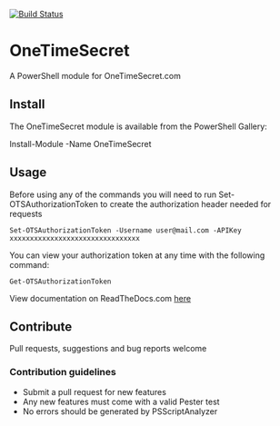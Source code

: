 [![Build Status](https://craigg.visualstudio.com/PowerShell%20Module%20Pipelines/_apis/build/status/OneTimeSecret)](https://craigg.visualstudio.com/PowerShell%20Module%20Pipelines/_build/latest?definitionId=14)
# OneTimeSecret

A PowerShell module for OneTimeSecret.com

## Install

The OneTimeSecret module is available from the PowerShell Gallery:

Install-Module -Name OneTimeSecret

## Usage

Before using any of the commands you will need to run Set-OTSAuthorizationToken to create the authorization header needed for requests

`Set-OTSAuthorizationToken -Username user@mail.com -APIKey xxxxxxxxxxxxxxxxxxxxxxxxxxxxxxxx`

You can view your authorization token at any time with the following command:

`Get-OTSAuthorizationToken`

View documentation on ReadTheDocs.com [here](http://onetimesecret.readthedocs.io/en/latest/)

## Contribute

Pull requests, suggestions and bug reports welcome

### Contribution guidelines

- Submit a pull request for new features
- Any new features must come with a valid Pester test
- No errors should be generated by PSScriptAnalyzer
